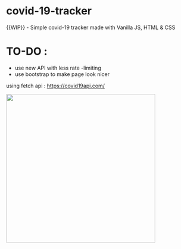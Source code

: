 # covid-19-tracker
{{WIP}} - Simple covid-19 tracker made with Vanilla JS, HTML &amp; CSS 

# TO-DO : 
* use new API with less rate -limiting  
* use bootstrap to make page look nicer 




using fetch api : https://covid19api.com/ 

<img src="https://media.giphy.com/media/2UCt7zbmsLoCXybx6t/giphy.gif" width="400" height="400" />


